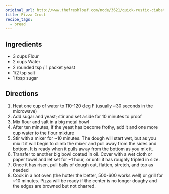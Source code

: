 ```yaml
---
original_url: http://www.thefreshloaf.com/node/3621/quick-rustic-ciabatta-pizza-recipe-full-howto-pics
title: Pizza Crust
recipe_tags:
  - bread
---
```


## Ingredients

* 3 cups Flour
* 2 cups Water
* 2 rounded tsp / 1 packet yeast
* 1/2 tsp salt
* 1 tbsp sugar

## Directions

1. Heat one cup of water to 110-120 deg F (usually ~30 seconds in the microwave)
1. Add sugar and yeast; stir and set aside for 10 minutes to proof
1. Mix flour and salt in a big metal bowl
1. After ten minutes, if the yeast has become frothy, add it and one more cup water to the flour mixture
1. Stir with a mixer for ~10 minutes.  The dough will start wet, but as you mix it it will begin to climb the mixer and pull away from the sides and bottom.  It is ready when it pulls away from the bottom as you mix it.
1. Transfer to another big bowl coated in oil.  Cover with a wet cloth or paper towel and let set for ~1 hour, or until it has roughly tripled in size.
1. Once it has risen, pull balls of dough out, flatten, stretch, and top as needed
1. Cook in a hot oven (the hotter the better, 500-600 works well) or grill for ~10 minutes.  Pizza will be ready if the center is no longer doughy and the edges are browned but not charred.